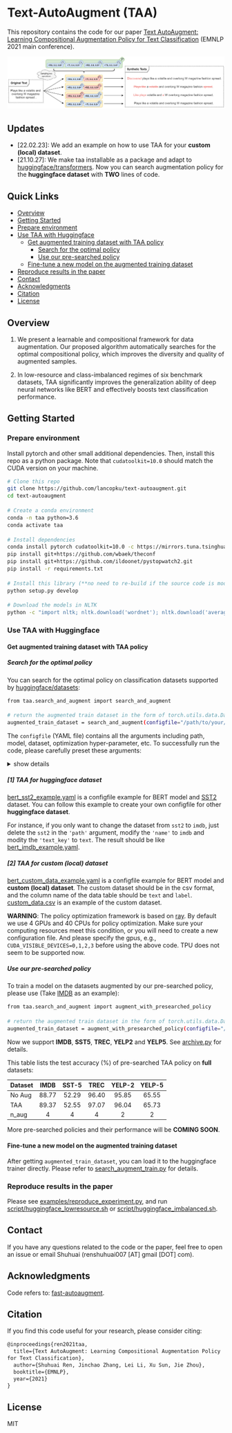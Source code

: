 # Text-AutoAugment (TAA)
This repository contains the code for our paper [Text AutoAugment: Learning Compositional Augmentation Policy for Text Classification](https://arxiv.org/abs/2109.00523) (EMNLP 2021 main conference).

![Overview of IAIS](figures/taa.png)

## Updates
- [22.02.23]: We add an example on how to use TAA for your **custom (local) dataset**.
- [21.10.27]: We make taa installable as a package and adapt to [huggingface/transformers](https://github.com/huggingface/transformers). 
Now you can search augmentation policy for the **huggingface dataset** with **TWO** lines of code.

## Quick Links
* [Overview](#overview)
* [Getting Started](#getting-started)
* [Prepare environment](#prepare-environment)
* [Use TAA with Huggingface](#use-taa-with-huggingface)
  - [Get augmented training dataset with TAA policy](#get-augmented-training-dataset-with-taa-policy)
    * [Search for the optimal policy](#search-for-the-optimal-policy)
    * [Use our pre-searched policy](#use-our-pre-searched-policy)
  - [Fine-tune a new model on the augmented training dataset](#fine-tune-a-new-model-on-the-augmented-training-dataset)
* [Reproduce results in the paper](#reproduce-results-in-the-paper)
* [Contact](#contact)
* [Acknowledgments](#acknowledgments)
* [Citation](#citation)
* [License](#license)

## Overview
1. We  present  a  learnable  and  compositional framework for data augmentation.  Our proposed algorithm automatically searches for the optimal compositional policy, which improves the diversity and quality of augmented samples.

2. In low-resource and class-imbalanced regimes of six benchmark datasets, TAA significantly improves the generalization ability of deep neural networks like  BERT and effectively boosts text classification performance.

## Getting Started

### Prepare environment

Install pytorch and other small additional dependencies. Then, install this repo as a python package. Note that `cudatoolkit=10.0` should match the CUDA version on your machine.

```bash
# Clone this repo
git clone https://github.com/lancopku/text-autoaugment.git
cd text-autoaugment

# Create a conda environment
conda -n taa python=3.6
conda activate taa

# Install dependencies
conda install pytorch cudatoolkit=10.0 -c https://mirrors.tuna.tsinghua.edu.cn/anaconda/cloud/pytorch
pip install git+https://github.com/wbaek/theconf
pip install git+https://github.com/ildoonet/pystopwatch2.git
pip install -r requirements.txt

# Install this library (**no need to re-build if the source code is modified**)
python setup.py develop

# Download the models in NLTK
python -c "import nltk; nltk.download('wordnet'); nltk.download('averaged_perceptron_tagger')"
```

### Use TAA with Huggingface

#### Get augmented training dataset with TAA policy

##### Search for the optimal policy

You can search for the optimal policy on classification datasets supported by [huggingface/datasets](https://huggingface.co/datasets):
```bash
from taa.search_and_augment import search_and_augment

# return the augmented train dataset in the form of torch.utils.data.Dataset
augmented_train_dataset = search_and_augment(configfile="/path/to/your/config.yaml")
```

The `configfile` (YAML file) contains all the arguments including path, model, dataset, optimization hyper-parameter, etc.
To successfully run the code, please carefully preset these arguments:
<details>
<summary>show details</summary>

- `model`:
  - `type`: *backbone model*
- `dataset`:
  - `path`: *Path or name of the dataset*
  - `name`: *Defining the name of the dataset configuration*
  - `data_dir`: *Defining the data_dir of the dataset configuration*
  - `data_files`: *Path(s) to source data file(s)*
  
  **ATTENTION**: All the augments above are used for the `load_dataset()` function in [huggingface/datasets](https://huggingface.co/datasets). Please refer to [link](https://huggingface.co/docs/datasets/v1.12.1/package_reference/loading_methods.html#datasets.load_dataset) for details. 
  - `text_key`: *Used to get text from a data instance (`dict` form in huggingface/datasets. See this [IMDB example](https://huggingface.co/datasets/imdb#data-instances).)*
- `abspath`: *Your working directory*
- `aug`: *Pre-searched policy*. Now we support **IMDB**, **SST5**, **TREC**, **YELP2** and **YELP5**. See [archive.py](taa/archive.py).
- `per_device_train_batch_size`: *Batch size per device for training*
- `per_device_eval_batch_size`: *Batch size per device for evaluation*
- `epoch`: *Training epoch*
- `lr`: *Learning rate*
- `max_seq_length`
- `n_aug`: *Augment each text sample n_aug times*
- `num_op`: *Number of operations per sub-policy*
- `num_policy`: *Number of sub-policy per policy*
- `method`: *Search method (taa)*
- `topN`: *Ensemble topN sub-policy to get final policy*
- `ir`: *Imbalance rate*
- `seed`: *Random seed*
- `trail`: *Trail under current random seed*
- `train`:
  - `npc`: *Number of examples per class in the training dataset*
- `valid`:
  - `npc`: *Number of examples per class in the val dataset*
- `test`:
  - `npc`: *Number of examples per class in the test dataset*
- `num_search`: *Number of optimization iteration*
- `num_gpus`: *Number of GPUs used in RAY*
- `num_cpus`: *Number of CPUs used in RAY*
</details>

##### [1] TAA for huggingface dataset

[bert_sst2_example.yaml](taa/confs/bert_sst2_example.yaml) is a configfile example for BERT model and [SST2](https://huggingface.co/datasets/glue#sst2) dataset. 
You can follow this example to create your own configfile for other **huggingface dataset**. 

For instance, if you only want to change the dataset from `sst2` to `imdb`, just delete the `sst2` in the `'path'` argument, modify the `'name'` to `imdb` and modity the `'text_key'` to `text`. The result should be like [bert_imdb_example.yaml](taa/confs/bert_imdb_example.yaml).

##### [2] TAA for custom (local) dataset

[bert_custom_data_example.yaml](taa/confs/bert_custom_data_example.yaml) is a configfile example for BERT model and **custom (local) dataset**.
The custom dataset should be in the csv format, and the column name of the data table should be `text` and `label`. [custom_data.csv](taa/data/custom_data.csv) is an example of the custom dataset.

**WARNING**: The policy optimization framework is based on [ray](https://github.com/ray-project/ray). By default we use 4 GPUs and 40 CPUs for policy optimization. Make sure your computing resources meet this condition, or you will need to create a new configuration file. And please specify the gpus, e.g., `CUDA_VISIBLE_DEVICES=0,1,2,3` before using the above code. TPU does not seem to be supported now.   

##### Use our pre-searched policy

To train a model on the datasets augmented by our pre-searched policy, please use (Take [IMDB](https://huggingface.co/datasets/imdb) as an example):
```bash
from taa.search_and_augment import augment_with_presearched_policy

# return the augmented train dataset in the form of torch.utils.data.Dataset
augmented_train_dataset = augment_with_presearched_policy(configfile="/path/to/your/config.yaml")
```

Now we support **IMDB**, **SST5**, **TREC**, **YELP2** and **YELP5**. See [archive.py](taa/archive.py) for details. 

This table lists the test accuracy (%) of pre-searched TAA policy on **full** datasets:

| Dataset |  IMDB | SST-5 |  TREC | YELP-2 | YELP-5 |
|---------|:-----:|:-----:|:-----:|:------:|:------:|
| No Aug  | 88.77 | 52.29 | 96.40 |  95.85 |  65.55 |
| TAA     | 89.37 | 52.55 | 97.07 |  96.04 |  65.73 |
| n_aug   |   4   |   4   |   4   |    2   |    2   |

More pre-searched policies and their performance will be **COMING SOON**. 

#### Fine-tune a new model on the augmented training dataset

After getting `augmented_train_dataset`, you can load it to the huggingface trainer directly. Please refer to [search_augment_train.py](taa/search_augment_train.py) for details. 

### Reproduce results in the paper

Please see [examples/reproduce_experiment.py](examples/reproduce_experiment.py), and run [script/huggingface_lowresource.sh](script/huggingface_lowresource.sh) or [script/huggingface_imbalanced.sh](script/huggingface_imbalanced.sh).

## Contact

If you have any questions related to the code or the paper, feel free to open an issue or email Shuhuai (renshuhuai007 [AT] gmail [DOT] com).

## Acknowledgments
Code refers to: [fast-autoaugment](https://github.com/kakaobrain/fast-autoaugment).

## Citation

If you find this code useful for your research, please consider citing:
```
@inproceedings{ren2021taa,
  title={Text AutoAugment: Learning Compositional Augmentation Policy for Text Classification},
  author={Shuhuai Ren, Jinchao Zhang, Lei Li, Xu Sun, Jie Zhou},
  booktitle={EMNLP},
  year={2021}
}
```

## License

MIT
